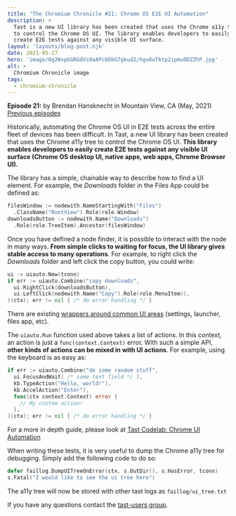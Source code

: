 ```yaml
---
title: "The Chromium Chronicle #21: Chrome OS E2E UI Automation"
description: >
  Tast is a new UI library has been created that uses the Chrome a11y tree
  to control the Chrome OS UI. The library enables developers to easily
  create E2E tests against any visible UI surface.
layout: 'layouts/blog-post.njk'
date: 2021-05-27
hero: 'image/0g2WvpbGRGdVs0aAPc6ObG7gkud2/hgu6uTktp2ipmuODZZhP.jpg'
alt: >
  Chromium Chronicle image
tags:
  - chromium-chronicle
---
```


**Episode 21:** by Brendan Hansknecht in Mountain View, CA (May, 2021)<br>
[Previous episodes](/tags/chromium-chronicle/)

Historically, automating the Chrome OS UI in E2E tests across the entire
fleet of devices has been difficult. In Tast, a new UI library has been
created that uses the Chrome a11y tree to control the Chrome OS UI. **This
library enables developers to easily create E2E tests against any visible
UI surface (Chrome OS desktop UI, native apps, web apps, Chrome Browser UI).**

The library has a simple, chainable way to describe how to find a UI element.
For example, the _Downloads_ folder in the Files App could be defined as:

```go
filesWindow := nodewith.NameStartingWith("Files")
  .ClassName("RootView").Role(role.Window)
downloadsButton := nodewith.Name("Downloads")
  .Role(role.TreeItem).Ancestor(filesWindow)
```

Once you have defined a node finder, it is possible to interact with the
node in many ways. **From simple clicks to waiting for focus, the UI
library gives stable access to many operations**. For example, to right
click the _Downloads_ folder and left click the copy button, you could write:

```go
ui := uiauto.New(tconn)
if err := uiauto.Combine("copy downloads",
  ui.RightClick(downloadsButton),
  ui.LeftClick(nodewith.Name("Copy").Role(role.MenuItem)),
)(ctx); err != nil { /* do error handling */ }
```

There are existing [wrappers around common UI areas][wrappers] (settings,
launcher, files app, etc).

The `uiauto.Run` function used above takes a list of actions. In this
context, an action is just a `func(context.Context)` error. With such a
simple API, **other kinds of actions can be mixed in with UI actions**.
For example, using the keyboard is as easy as:

```go
if err := uiauto.Combine("do some random stuff",
  ui.FocusAndWait( /* some text field */ ),
  kb.TypeAction("Hello, world!"),
  kb.AccelAction("Enter"),
  func(ctx context.Context) error {
    // My custom action!
  },
)(ctx); err != nil { /* do error handling */ }
```

For a more in depth guide, please look at
[Tast Codelab: Chrome UI Automation][codelab-3]

When writing these tests, it is very useful to dump the Chrome a11y tree
for debugging. Simply add the following code to do so:

```go
defer faillog.DumpUITreeOnError(ctx, s.OutDir(), s.HasError, tconn)
s.Fatal("I would like to see the ui tree here")
```

The a11y tree will now be stored with other tast logs as `faillog/ui_tree.txt`

If you have any questions contact the [tast-users group][tast-users].

[codelab-3]: https://chromium.googlesource.com/chromiumos/platform/tast/+/HEAD/docs/codelab_3.md
[wrappers]: https://pkg.go.dev/chromium.googlesource.com/chromiumos/platform/tast-tests.git/src/chromiumos/tast/local/chrome/uiauto#section-directories
[tast-users]: https://groups.google.com/a/chromium.org/g/tast-users
